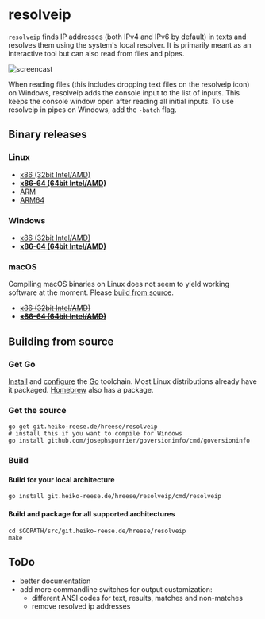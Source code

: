 # resolveip

```resolveip``` finds IP addresses (both IPv4 and IPv6 by default) in texts and resolves them using the system's local resolver.
It is primarily meant as an interactive tool but can also read from files and pipes.

![screencast](res/.screencast01.gif)

When reading files (this includes dropping text files on the resolveip icon) on Windows, resolveip adds the console input to the list of inputs. This keeps the console window open after reading all initial inputs. To use resolveip in pipes on Windows, add the ```-batch``` flag.

## Binary releases

### Linux
* [x86 (32bit Intel/AMD)](https://stuff.heiko-reese.de/resolveip/resolveip_linux_386.tar.bz2)
* **[x86-64 (64bit Intel/AMD)](https://stuff.heiko-reese.de/resolveip/resolveip_linux_amd64.tar.bz2)**
* [ARM](https://stuff.heiko-reese.de/resolveip/resolveip_linux_arm.tar.bz2)
* [ARM64](https://stuff.heiko-reese.de/resolveip/resolveip_linux_arm64.tar.bz2)

### Windows
* [x86 (32bit Intel/AMD)](https://stuff.heiko-reese.de/resolveip/resolveip_windows_386.zip)
* **[x86-64 (64bit Intel/AMD)](https://stuff.heiko-reese.de/resolveip/resolveip_windows_amd64.zip)**

### macOS
Compiling macOS binaries on Linux does not seem to yield working software at the moment. Please [build from source](#building-from-source).

* ~~[x86 (32bit Intel/AMD)](https://stuff.heiko-reese.de/resolveip/resolveip_darwin_386.dmg)~~
* ~~**[x86-64 (64bit Intel/AMD)](https://stuff.heiko-reese.de/resolveip/resolveip_darwin_amd64.dmg)**~~

## Building from source

### Get Go

[Install](https://golang.org/dl) and [configure](https://golang.org/doc/install) the [Go](https://golang.org/) toolchain. Most Linux distributions already have it packaged. [Homebrew](http://brew.sh) also has a package.

### Get the source

```
go get git.heiko-reese.de/hreese/resolveip
# install this if you want to compile for Windows
go install github.com/josephspurrier/goversioninfo/cmd/goversioninfo
```
### Build

#### Build for your local architecture
```
go install git.heiko-reese.de/hreese/resolveip/cmd/resolveip
```

#### Build and package for all supported architectures

```
cd $GOPATH/src/git.heiko-reese.de/hreese/resolveip
make
```

## ToDo

* better documentation
* add more commandline switches for output customization:
    * different ANSI codes for text, results, matches and non-matches
    * remove resolved ip addresses
